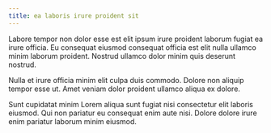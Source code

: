 ```yaml
---
title: ea laboris irure proident sit
---
```


Labore tempor non dolor esse est elit ipsum irure proident laborum fugiat ea irure officia. Eu consequat eiusmod consequat officia est elit nulla ullamco minim laborum proident. Nostrud ullamco dolor minim quis deserunt nostrud.

Nulla et irure officia minim elit culpa duis commodo. Dolore non aliquip tempor esse ut. Amet veniam dolor proident ullamco aliqua ex dolore.

Sunt cupidatat minim Lorem aliqua sunt fugiat nisi consectetur elit laboris eiusmod. Qui non pariatur eu consequat enim aute nisi. Dolore dolore irure enim pariatur laborum minim eiusmod.